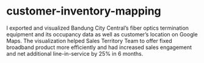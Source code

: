 # customer-inventory-mapping
I exported and visualized Bandung City Central’s fiber optics termination equipment and its occupancy data as well as customer’s location on Google Maps. The visualization helped Sales Territory Team to offer fixed broadband product more efficiently and had increased sales engagement and net additional line-in-service by 25% in 6 months.
